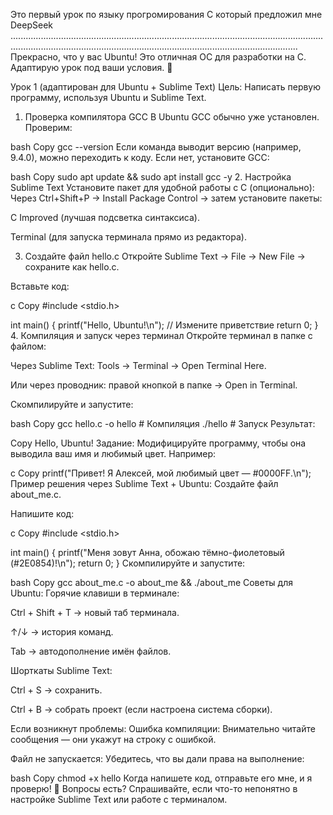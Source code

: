 Это первый урок по языку прогромирования С который предложил мне DeepSeek 
..............................................................................................................................................................................................................................................
Прекрасно, что у вас Ubuntu! Это отличная ОС для разработки на C. Адаптирую урок под ваши условия. 🐧

Урок 1 (адаптирован для Ubuntu + Sublime Text)
Цель: Написать первую программу, используя Ubuntu и Sublime Text.

1. Проверка компилятора GCC
В Ubuntu GCC обычно уже установлен. Проверим:

bash
Copy
gcc --version
Если команда выводит версию (например, 9.4.0), можно переходить к коду.
Если нет, установите GCC:

bash
Copy
sudo apt update && sudo apt install gcc -y
2. Настройка Sublime Text
Установите пакет для удобной работы с C (опционально):
Через Ctrl+Shift+P → Install Package Control → затем установите пакеты:

C Improved (лучшая подсветка синтаксиса).

Terminal (для запуска терминала прямо из редактора).

3. Создайте файл hello.c
Откройте Sublime Text → File → New File → сохраните как hello.c.

Вставьте код:

c
Copy
#include <stdio.h>

int main() {
    printf("Hello, Ubuntu!\n");  // Измените приветствие
    return 0;
}
4. Компиляция и запуск через терминал
Откройте терминал в папке с файлом:

Через Sublime Text: Tools → Terminal → Open Terminal Here.

Или через проводник: правой кнопкой в папке → Open in Terminal.

Скомпилируйте и запустите:

bash
Copy
gcc hello.c -o hello  # Компиляция
./hello               # Запуск
Результат:

Copy
Hello, Ubuntu!
Задание:
Модифицируйте программу, чтобы она выводила ваш имя и любимый цвет. Например:

c
Copy
printf("Привет! Я Алексей, мой любимый цвет — #0000FF.\n");
Пример решения через Sublime Text + Ubuntu:
Создайте файл about_me.c.

Напишите код:

c
Copy
#include <stdio.h>

int main() {
    printf("Меня зовут Анна, обожаю тёмно-фиолетовый (#2E0854)!\n");
    return 0;
}
Скомпилируйте и запустите:

bash
Copy
gcc about_me.c -o about_me && ./about_me
Советы для Ubuntu:
Горячие клавиши в терминале:

Ctrl + Shift + T → новый таб терминала.

↑/↓ → история команд.

Tab → автодополнение имён файлов.

Шорткаты Sublime Text:

Ctrl + S → сохранить.

Ctrl + B → собрать проект (если настроена система сборки).

Если возникнут проблемы:
Ошибка компиляции: Внимательно читайте сообщения — они укажут на строку с ошибкой.

Файл не запускается: Убедитесь, что вы дали права на выполнение:

bash
Copy
chmod +x hello
Когда напишете код, отправьте его мне, и я проверю! 💬
Вопросы есть? Спрашивайте, если что-то непонятно в настройке Sublime Text или работе с терминалом.
